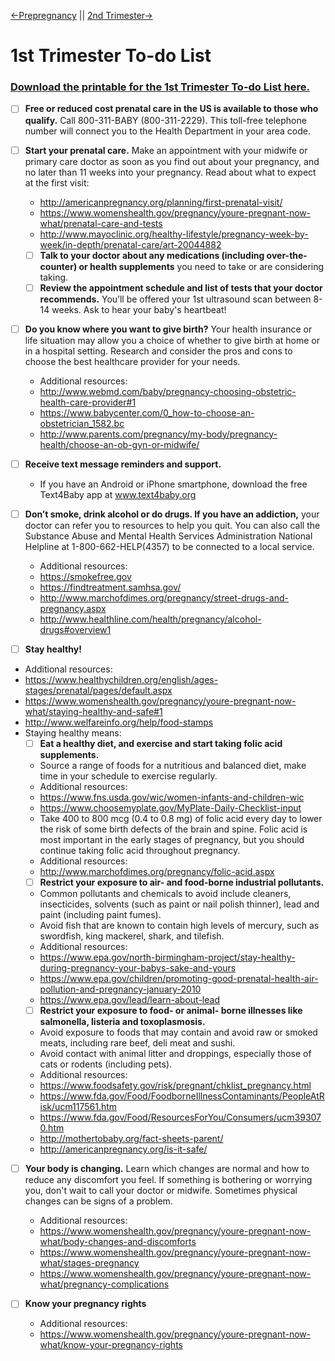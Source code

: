

[←Prepregnancy](/Prepregnancy-ToDo.md) || [2nd Trimester→](#)

# 1st Trimester To-do List
### [Download the printable for the 1st Trimester To-do List here.](/downloads/ToDoList-2-1stTrimester.pdf)

- [ ] **Free or reduced cost prenatal care in the US is available to those who qualify.** Call 800-311-BABY (800-311-2229). This toll-free telephone number will connect you to the Health Department in your area code.

- [ ] **Start your prenatal care.** Make an appointment with your midwife or primary care doctor as soon as you find out about your pregnancy, and no later than 11 weeks into your pregnancy. Read about what to expect at the first visit:
    - http://americanpregnancy.org/planning/first-prenatal-visit/
    - https://www.womenshealth.gov/pregnancy/youre-pregnant-now-what/prenatal-care-and-tests
    - http://www.mayoclinic.org/healthy-lifestyle/pregnancy-week-by-week/in-depth/prenatal-care/art-20044882
    - [ ] **Talk to your doctor about any medications (including over-the-counter) or health supplements** you need to take or are considering taking.
    - [ ] **Review the appointment schedule and list of tests that your doctor recommends.** You’ll be offered your 1st ultrasound scan between 8-14 weeks. Ask to hear your baby's heartbeat!
    
- [ ] **Do you know where you want to give birth?** Your health insurance or life situation may allow you a choice of whether to give birth at home or in a hospital setting. Research and consider the pros and cons to choose the best healthcare provider for your needs.
    - Additional resources:
    - http://www.webmd.com/baby/pregnancy-choosing-obstetric-health-care-provider#1
    - https://www.babycenter.com/0_how-to-choose-an-obstetrician_1582.bc
    - http://www.parents.com/pregnancy/my-body/pregnancy-health/choose-an-ob-gyn-or-midwife/

- [ ] **Receive text message reminders and support.** 
    - If you have an Android or iPhone smartphone, download the free Text4Baby app at www.text4baby.org
    
- [ ] **Don’t smoke, drink alcohol or do drugs. If you have an addiction,** your doctor can refer you to resources to help you quit. You can also call the Substance Abuse and Mental Health Services Administration National Helpline at 1-800-662-HELP(4357) to be connected to a local service.
    - Additional resources:
    - https://smokefree.gov
    - https://findtreatment.samhsa.gov/
    - http://www.marchofdimes.org/pregnancy/street-drugs-and-pregnancy.aspx
    - http://www.healthline.com/health/pregnancy/alcohol-drugs#overview1

- [ ] **Stay healthy!** 
- Additional resources:
- https://www.healthychildren.org/english/ages-stages/prenatal/pages/default.aspx
- https://www.womenshealth.gov/pregnancy/youre-pregnant-now-what/staying-healthy-and-safe#1 
- http://www.welfareinfo.org/help/food-stamps
- Staying healthy means:
    - [ ] **Eat a healthy diet, and exercise and start taking folic acid supplements.** 
    - Source a range of foods for a nutritious and balanced diet, make time in your schedule to exercise regularly.
    - Additional resources:
    - https://www.fns.usda.gov/wic/women-infants-and-children-wic
    - https://www.choosemyplate.gov/MyPlate-Daily-Checklist-input
    - Take 400 to 800 mcg (0.4 to 0.8 mg) of folic acid every day to lower the risk of some birth defects of the brain and spine. Folic acid is most important in the early stages of pregnancy, but you should continue taking folic acid throughout pregnancy.
    - Additional resources:
    - http://www.marchofdimes.org/pregnancy/folic-acid.aspx
    - [ ] **Restrict your exposure to air- and food-borne industrial pollutants.** 
    - Common pollutants and chemicals to avoid include cleaners, insecticides, solvents (such as paint or nail polish thinner), lead and paint (including paint fumes). 
    - Avoid fish that are known to contain high levels of mercury, such as swordfish, king mackerel, shark, and tilefish.
    - Additional resources:
    - https://www.epa.gov/north-birmingham-project/stay-healthy-during-pregnancy-your-babys-sake-and-yours
    - https://www.epa.gov/children/promoting-good-prenatal-health-air-pollution-and-pregnancy-january-2010
    - https://www.epa.gov/lead/learn-about-lead
    - [ ] **Restrict your exposure to food- or animal- borne illnesses like salmonella, listeria and toxoplasmosis.** 
    - Avoid exposure to foods that may contain and avoid raw or smoked meats, including rare beef, deli meat and sushi. 
    - Avoid contact with animal litter and droppings, especially those of cats or rodents (including pets).
    - Additional resources:
    - https://www.foodsafety.gov/risk/pregnant/chklist_pregnancy.html
    - https://www.fda.gov/Food/FoodborneIllnessContaminants/PeopleAtRisk/ucm117561.htm
    - https://www.fda.gov/Food/ResourcesForYou/Consumers/ucm393070.htm
    - http://mothertobaby.org/fact-sheets-parent/
    - http://americanpregnancy.org/is-it-safe/
    
 - [ ] **Your body is changing.** Learn which changes are normal and how to reduce any discomfort you feel. If something is bothering or worrying you, don't wait to call your doctor or midwife. Sometimes physical changes can be signs of a problem.
    - Additional resources:
    - https://www.womenshealth.gov/pregnancy/youre-pregnant-now-what/body-changes-and-discomforts
    - https://www.womenshealth.gov/pregnancy/youre-pregnant-now-what/stages-pregnancy
    - https://www.womenshealth.gov/pregnancy/youre-pregnant-now-what/pregnancy-complications
    
 - [ ] **Know your pregnancy rights**
    - Additional resources:
    - https://www.womenshealth.gov/pregnancy/youre-pregnant-now-what/know-your-pregnancy-rights
